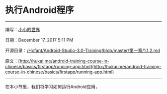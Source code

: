 # 执行Android程序

_ _ _
编写：[小小的世界](https://github.com/Hcfant)<br/>

日期：December 17, 2017 5:11 PM<br/>

开源目录：[/Hcfant/Android-Studio-3.0-Training/blob/master/第一章/1.1.2.md](https://github.com/Hcfant/Android-Studio-3.0-Training/blob/master/%E7%AC%AC%E4%B8%80%E7%AB%A0/1.1.2.md)<br/>

原文：[http://hukai.me/android-training-course-in-chinese/basics/firstapp/running-app.html](http://hukai.me/android-training-course-in-chinese/basics/firstapp/running-app.html)<br/>
_ _ _
在本小节里，我们将学习如何运行Android应用，